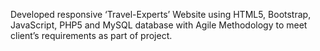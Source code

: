 Developed responsive ‘Travel-Experts’ Website using HTML5, Bootstrap, JavaScript, PHP5 and MySQL database with Agile Methodology to meet client’s requirements as part of project.
